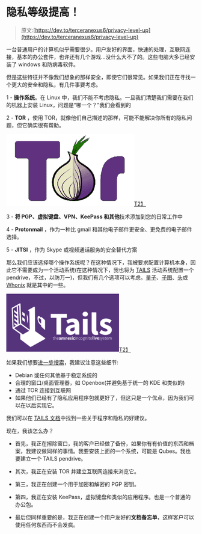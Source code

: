 # 隐私等级提高！

> 原文:[https://dev.to/terceranexus6/privacy-level-up](https://dev.to/terceranexus6/privacy-level-up)

一台普通用户的计算机似乎需要很少。用户友好的界面，快速的处理，互联网连接，基本的办公套件，也许还有几个游戏...没什么大不了的。这些电脑大多已经安装了 windows 和防病毒软件。

但是这些特征并不像我们想象的那样安全，即使它们很常见。如果我们正在寻找一个更大的安全和隐私，有几件事要考虑。

1 - **操作系统**。在 Linux 中，我们不能不考虑隐私。一旦我们清楚我们需要在我们的机器上安装 Linux，问题是“哪一个？”我们会看到的

2 - **TOR** ，使用 TOR，就像他们自己描述的那样，可能不能解决你所有的隐私问题，但它确实很有帮助。

[![](img/7b81ab5644e6dab7271b235701839b4e.png)T2】](https://res.cloudinary.com/practicaldev/image/fetch/s--tcVGObIK--/c_limit%2Cf_auto%2Cfl_progressive%2Cq_auto%2Cw_880/https://tecnoblog.net/wp-content/uploads/2014/07/tor-logo-700x404-340x191.png)

3 - **将 PGP、虚拟键盘、VPN、KeePass 和其他**技术添加到您的日常工作中

4 - **Protonmail** ，作为一种比 gmail 和其他电子邮件更安全、更免费的电子邮件选择。

5 - **JITSI** ，作为 Skype 或视频通话服务的安全替代方案

那么我们应该选择哪个操作系统呢？在这种情况下，我被要求配置计算机本身，因此它不需要成为一个活动系统(在这种情况下，我也将为 [TAILS](https://tails.boum.org/index.en.html) 活动系统配置一个 pendrive，不过，以防万一)，但我们有几个选项可以考虑。[量子](https://www.qubes-os.org/)、[子图](https://subgraph.com/sgos/)、[头](https://heads.dyne.org/)或 [Whonix](https://www.whonix.org/) 就是其中的一些。

[![](img/24b00b60f6ae14016dcac5f8162d1294.png)T2】](https://res.cloudinary.com/practicaldev/image/fetch/s--nDf-XDjL--/c_limit%2Cf_auto%2Cfl_progressive%2Cq_auto%2Cw_880/https://www.cyberciti.biz/media/new/cms/2014/08/Tails_icon.png)

如果我们想要[进一步搜索](https://distrowatch.com/?language=ES)，我建议注意这些细节:

*   Debian 或任何其他基于稳定系统的
*   合理的窗口/桌面管理器，如 Openbox(并避免基于统一的 KDE 和类似的)
*   通过 TOR 连接到互联网
*   如果他们已经有了隐私应用程序包就更好了，但这只是一个优点，因为我们可以在以后实现它。

我们可以在 [TAILS 文档](https://tails.boum.org/doc/index.en.html)中找到一些关于程序和隐私的好建议。

现在，我该怎么办？

*   首先，我正在擦除窗口，我的客户已经做了备份，如果你有有价值的东西和档案，我建议做同样的事情。我要安装上面的一个系统，可能是 Qubes。我也要建立一个 TAILS pendrive。

*   其次，我正在安装 TOR 并建立互联网连接来浏览它。

*   第三，我正在创建一个用于加密和解密的 PGP 密钥。

*   第四，我正在安装 KeePass，虚拟键盘和类似的应用程序。也是一个普通的办公包。

*   最后但同样重要的是，我正在创建一个用户友好的**文档备忘单**，这样客户可以使用任何东西而不会发疯。
